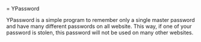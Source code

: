 = YPassword

YPassword is a simple program to remember only a single master password and have many different passwords on all website.
This way, if one of your password is stolen, this password will not be used on many other websites.
